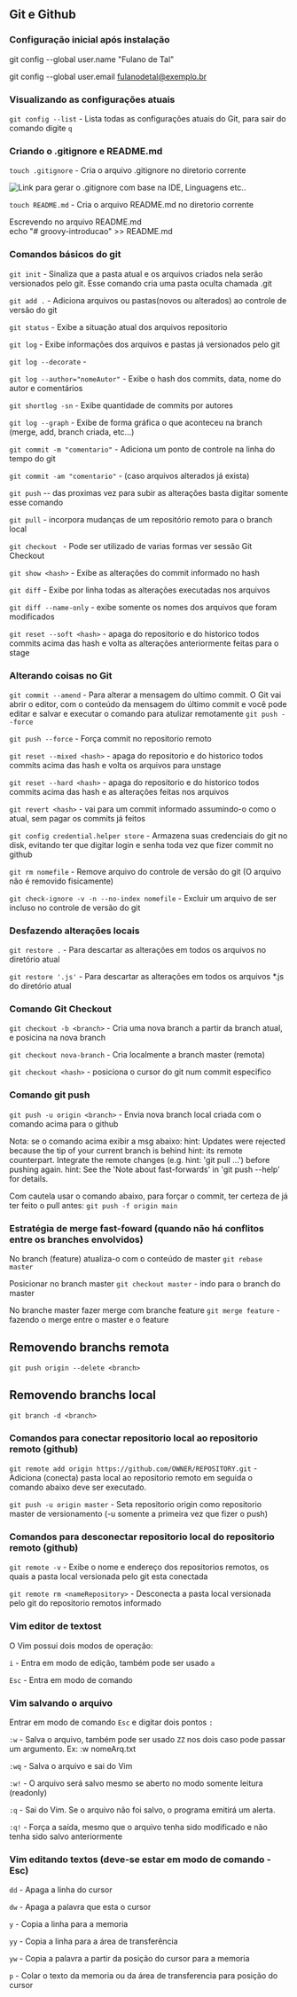 ## Git e Github 

### Configuração inicial após instalação

git config --global user.name "Fulano de Tal"

git config --global user.email fulanodetal@exemplo.br


### Visualizando as configurações atuais

`git config --list` -  Lista todas as configurações atuais do Git, para sair do comando digite `q`

### Criando o .gitignore e README.md

`touch .gitignore` - Cria o arquivo .gitignore no diretorio corrente  

![Link para gerar o .gitignore com base na IDE, Linguagens etc.. ](https://www.toptal.com/developers/gitignore)

`touch README.md` - Cria o arquivo README.md no diretorio corrente

Escrevendo no arquivo README.md   
echo "# groovy-introducao" >> README.md



### Comandos básicos do git

`git init` - Sinaliza que a pasta atual e os arquivos criados nela serão versionados pelo git. Esse comando cria uma pasta oculta chamada .git

`git add .` - Adiciona arquivos ou pastas(novos ou alterados) ao controle de versão do git

`git status` - Exibe a situação atual dos arquivos repositorio

`git log` - Exibe informações dos arquivos e pastas já versionados pelo git

`git log --decorate` - 

`git log --author="nomeAutor"` - Exibe o hash dos commits, data, nome do autor e comentários 

`git shortlog -sn` - Exibe quantidade de commits por autores

`git log --graph` - Exibe de forma gráfica o que aconteceu na branch (merge, add, branch criada, etc...)

`git commit -m "comentario"` - Adiciona um ponto de controle na linha do tempo do git

`git commit -am "comentario"` - (caso arquivos alterados já exista)

`git push` -- das proximas vez para subir as alterações basta digitar somente esse comando

`git pull` - incorpora mudanças de um repositório remoto para o branch local

`git checkout ` - Pode ser utilizado de varias formas ver sessão Git Checkout

`git show <hash>` - Exibe as alterações do commit informado no hash

`git diff` - Exibe por linha todas as alterações executadas nos arquivos

`git diff --name-only` - exibe somente os nomes dos arquivos que foram modificados

`git reset --soft <hash>` - apaga do repositorio e do historico todos commits acima das hash e volta as alterações anteriormente feitas para o stage

### Alterando coisas no Git
`git commit --amend`  - Para alterar a mensagem do ultimo commit. O Git vai abrir o editor, com o conteúdo da mensagem do último commit e você pode editar e salvar e executar o comando para atulizar remotamente  `git push --force` 

 `git push --force` - Força commit no repositorio remoto

`git reset --mixed <hash>` - apaga do repositorio e do historico todos commits acima das hash e volta os arquivos para unstage 

`git reset --hard <hash>` -  apaga do repositorio e do historico todos commits acima das hash e as alterações feitas nos arquivos

`git revert <hash>` - vai para um commit informado assumindo-o como o atual, sem pagar os commits já feitos


`git config credential.helper store` - Armazena suas credenciais do git no disk, evitando ter que digitar login e senha toda vez que fizer commit no github

`git rm nomefile` - Remove arquivo do controle de versão do git (O arquivo não é removido fisicamente)

`git check-ignore -v -n --no-index nomefile` - Excluir um arquivo de ser incluso no controle de versão do git

### Desfazendo alterações locais
`git restore .` - Para descartar as alterações em todos os arquivos no diretório atual

`git restore '.js'` - Para descartar as alterações em todos os arquivos *.js do diretório atual


### Comando Git Checkout
`git checkout -b <branch>` - Cria uma nova branch a partir da branch atual, e posicina na nova branch

`git checkout nova-branch` - Cria localmente a branch master (remota)

`git checkout <hash>` - posiciona o cursor do git num commit especifico

### Comando git push
`git push -u origin <branch>` - Envia nova branch local criada com o comando acima para o github

Nota: se o comando acima exibir a msg abaixo:
hint: Updates were rejected because the tip of your current branch is behind
hint: its remote counterpart. Integrate the remote changes (e.g.
hint: 'git pull ...') before pushing again.
hint: See the 'Note about fast-forwards' in 'git push --help' for details.

Com cautela usar o comando abaixo, para forçar o commit, ter certeza de já ter feito o pull antes:
`git push -f origin main`


### Estratégia de merge fast-foward (quando não há conflitos entre os branches envolvidos)
No branch (feature) atualiza-o com o conteúdo de master
`git rebase master`
 
Posicionar no branch master 
`git checkout master` - indo para o branch do master
 
No branche master fazer merge com branche feature
`git merge feature`    - fazendo o merge entre o master e o feature

## Removendo branchs remota
`git push origin --delete <branch>`

## Removendo branchs local
`git branch -d <branch>`

### Comandos para conectar repositorio local ao repositorio remoto (github)

`git remote add origin https://github.com/OWNER/REPOSITORY.git` - Adiciona (conecta) pasta local ao repositorio remoto em seguida o comando abaixo deve ser executado.

`git push -u origin master` - Seta repositorio origin como repositorio master de versionamento (-u somente a primeira vez que fizer o push)

### Comandos para desconectar repositorio local do repositorio remoto (github)
`git remote -v` - Exibe o nome e endereço dos repositorios remotos, os quais a pasta local versionada pelo git esta conectada

`git remote rm <nameRepository>` - Desconecta a pasta local versionada pelo git do repositorio remotos informado



### Vim editor de textost 
O Vim possui dois modos de operação:

`i` - Entra em modo de edição, também pode ser usado `a` 

`Esc` - Entra em modo de comando

###  Vim salvando o arquivo
Entrar em modo de comando `Esc` e digitar dois pontos `:`

`:w` - Salva o arquivo, também pode ser usado `ZZ` 
       nos dois caso pode passar um argumento. Ex: :w nomeArq.txt

`:wq` - Salva o arquivo e sai do Vim

`:w!` - O arquivo será salvo mesmo se aberto no modo somente leitura 
        (readonly)

`:q` - Sai do Vim. Se o arquivo não foi salvo, o programa emitirá um 
       alerta.

`:q!` - Força a saída, mesmo que o arquivo tenha sido modificado e não 
        tenha sido salvo anteriormente

###  Vim editando textos (deve-se estar em modo de comando - Esc)

`dd` - Apaga a linha do cursor       

`dw` - Apaga a palavra que esta o cursor 

`y` - Copia a linha para a memoria

`yy` - Copia a linha para a área de transferência

`yw` - Copia a palavra a partir da posição do cursor para a memoria

`p` - Colar o texto da memoria ou da área de transferencia para posição do cursor 




